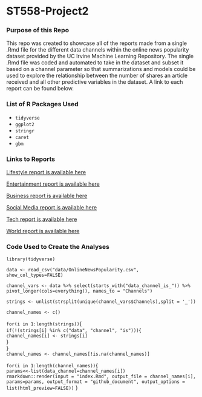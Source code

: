 # ST558-Project2

### Purpose of this Repo

This repo was created to showcase all of the reports made from a single .Rmd file for the different 
data channels within the online news popularity dataset provided by the UC Irvine Machine Learning 
Repository. The single .Rmd file was coded and automated to take in the dataset and subset it based 
on a channel parameter so that summarizations and models could be used to explore the relationship 
between the number of shares an article received and all other predictive variables in the dataset.
A link to each report can be found below.

### List of R Packages Used  

  * `tidyverse`
  * `ggplot2`
  * `stringr`
  * `caret`
  * `gbm`  

### Links to Reports

[Lifestyle report is available here](lifestyle.md)
  
[Entertainment report is available here](entertainment.md)
  
[Business report is available here](bus.md)
  
[Social Media report is available here](socmed.md)
  
[Tech report is available here](tech.md)
  
[World report is available here](world.md)

### Code Used to Create the Analyses

`library(tidyverse)`  

`data <- read_csv("data/OnlineNewsPopularity.csv", show_col_types=FALSE)`  

`channel_vars <- data %>% select(starts_with("data_channel_is_")) %>%
  pivot_longer(cols=everything(), names_to = "Channels")`  

`strings <- unlist(strsplit(unique(channel_vars$Channels),split = '_'))`  

`channel_names <- c()`  

`for(i in 1:length(strings))`{  
  `if(!(strings[i] %in% c("data", "channel", "is")))`{  
    `channel_names[i] <- strings[i]`  
  }  
}  
`channel_names <- channel_names[!is.na(channel_names)]`  

`for(i in 1:length(channel_names))`{  
  `params<<-list(data_channel=channel_names[i])`  
  `rmarkdown::render(input = "index.Rmd", output_file = channel_names[i],
                    params=params,
                    output_format = "github_document",
                    output_options = list(html_preview=FALSE))`
}  
  
